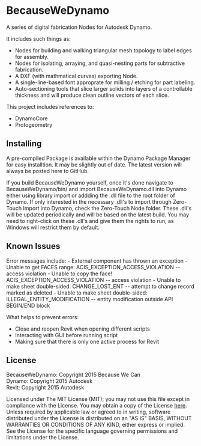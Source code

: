 <h1>BecauseWeDynamo</h1>
A series of digital fabrication Nodes for Autodesk Dynamo.

It includes such things as:
<ul>
<li>Nodes for building and walking triangular mesh topology to label edges for assembly.</li>
<li>Nodes for isolating, arraying, and quasi-nesting parts for subtractive fabrication.</li>
<li>A DXF (with mathmatical curves) exporting Node.</li>
<li>A single-line-based font approprate for milling / etching for part labeling.</li>
<li>Auto-sectioning tools that slice larger solids into layers of a controllable thickness and will produce clean outline vectors of each slice.</li>
</ul>

This project includes references to:
<ul><li>DynamoCore</li>
<li>Protogeometry</li></ul>

<h2>Installing</h2>
<p>A pre-compiled Package is available within the Dynamo Package Manager for easy installtion. It may be slightly out of date. The latest version will always be posted here to GitHub.</p>
<p>If you build BecauseWeDynamo yourself, once it's done navigate to BecauseWeDynamo/bin/ and import BecauseWeDynamo.dll into Dynamo either using library import or addding the .dll file to the root folder of Dynamo. If only interested in the necessary .dll's to import through Zero-Touch Import into Dynamo, check the Zero-Touch Node folder. These .dll's will be updated periodically and will be based on the latest build. You may need to right-click on these .dll's and give them the rights to run, as Windows will restrict them by default.</p>

<h2>Known Issues</h2>
Error messages include:
- External component has thrown an exception
- Unable to get FACES range: ACIS_EXCEPTION_ACCESS_VIOLATION -- access violation
- Unable to copy the face! ACIS_EXCEPTION_ACCESS_VIOLATION -- access violation
- Unable to make sheet double-sided: CHANGE_LOST_ENT -- attempt to change record marked as deleted
- Unable to make sheet double-sided: ILLEGAL_ENTITY_MODIFICATION -- entity modification outside API BEGIN/END block

What helps to prevent errors:
- Close and reopen Revit when opening different scripts
- Interacting with GUI before running script
- Making sure that there is only one active process for Revit

<h2>License</h2>
BecauseWeDynamo: Copyright 2015 Because We Can
</br>Dynamo: Copyright 2015 Autodesk
</br>Revit: Copyright 2015 Autodesk
<p>Licensed under The MIT License (MIT); you may not use this file except in compliance with the License. You may obtain a copy of the License <a href="https://github.com/BecauseWeCan/BecauseWeDynamo/blob/master/LICENSE.md">here</a>. Unless required by applicable law or agreed to in writing, software distributed under the License is distributed on an "AS IS" BASIS, WITHOUT WARRANTIES OR CONDITIONS OF ANY KIND, either express or implied. See the License for the specific language governing permissions and limitations under the License.
